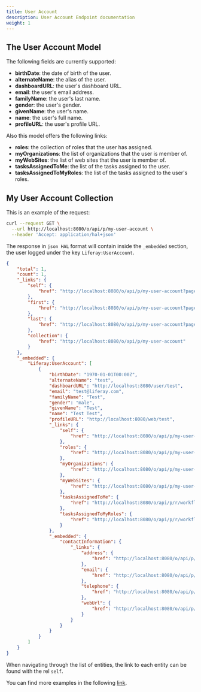 ```yaml
---
title: User Account
description: User Account Endpoint documentation
weight: 1
---
```


## The User Account Model

The following fields are currently supported:

* **birthDate**: the date of birth of the user.
* **alternateName**: the alias of the user.
* **dashboardURL**: the user's dashboard URL.
* **email**: the user's email address.
* **familyName**: the user's last name.
* **gender**: the user's gender.
* **givenName**: the user's name.
* **name**: the user's full name.
* **profileURL**: the user's profile URL.

Also this model offers the following links:

* **roles**: the collection of roles that the user has assigned.
* **myOrganizations**: the list of organizations that the user is member of.
* **myWebSites**: the list of web sites that the user is member of.
* **tasksAssignedToMe**: the list of the tasks assigned to the user.
* **tasksAssignedToMyRoles**: the list of the tasks assigned to the user's roles.

## My User Account Collection

This is an example of the request: 

```bash
curl --request GET \
  --url http://localhost:8080/o/api/p/my-user-account \
  --header 'Accept: application/hal+json'
```

The response in `json HAL` format will contain inside the `_embedded` section, the user logged under the key `Liferay:UserAccount`.

```json
{
    "total": 1,
    "count": 1,
    "_links": {
        "self": {
            "href": "http://localhost:8080/o/api/p/my-user-account?page=1&per_page=30"
        },
        "first": {
            "href": "http://localhost:8080/o/api/p/my-user-account?page=1&per_page=30"
        },
        "last": {
            "href": "http://localhost:8080/o/api/p/my-user-account?page=1&per_page=30"
        },
        "collection": {
            "href": "http://localhost:8080/o/api/p/my-user-account"
        }
    },
    "_embedded": {
        "Liferay:UserAccount": [
            {
                "birthDate": "1970-01-01T00:00Z",
                "alternateName": "test",
                "dashboardURL": "http://localhost:8080/user/test",
                "email": "test@liferay.com",
                "familyName": "Test",
                "gender": "male",
                "givenName": "Test",
                "name": "Test Test",
                "profileURL": "http://localhost:8080/web/test",
                "_links": {
                    "self": {
                        "href": "http://localhost:8080/o/api/p/my-user-account/20139"
                    },
                    "roles": {
                        "href": "http://localhost:8080/o/api/p/my-user-account/20139/roles"
                    },
                    "myOrganizations": {
                        "href": "http://localhost:8080/o/api/p/my-user-account/20139/organization"
                    },
                    "myWebSites": {
                        "href": "http://localhost:8080/o/api/p/my-user-account/20139/web-site"
                    },
                    "tasksAssignedToMe": {
                        "href": "http://localhost:8080/o/api/p/r/workflow-tasks/assigned-to-me"
                    },
                    "tasksAssignedToMyRoles": {
                        "href": "http://localhost:8080/o/api/p/r/workflow-tasks/assigned-to-my-roles"
                    }
                },
                "_embedded": {
                    "contactInformation": {
                        "_links": {
                            "address": {
                                "href": "http://localhost:8080/o/api/p/r/addresses/20006:20139"
                            },
                            "email": {
                                "href": "http://localhost:8080/o/api/p/r/emails/20006:20139"
                            },
                            "telephone": {
                                "href": "http://localhost:8080/o/api/p/r/phones/20006:20139"
                            },
                            "webUrl": {
                                "href": "http://localhost:8080/o/api/p/r/web-urls/20006:20139"
                            }
                        }
                    }
                }
            }
        ]
    }
}
```

When navigating through the list of entities, the link to each entity can be found with the rel `self`.

You can find more examples in the following [link](/docs/my-user-account/examples.html).
